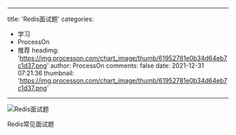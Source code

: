 
---
title: 'Redis面试题'
categories: 
 - 学习
 - ProcessOn
 - 推荐
headimg: 'https://img.processon.com/chart_image/thumb/61952781e0b34d64eb7c1d37.png'
author: ProcessOn
comments: false
date: 2021-12-31 07:21:36
thumbnail: 'https://img.processon.com/chart_image/thumb/61952781e0b34d64eb7c1d37.png'
---

<div>   
<img class="thumb" alt="Redis面试题" src="https://img.processon.com/chart_image/thumb/61952781e0b34d64eb7c1d37.png" referrerpolicy="no-referrer">
<p>Redis常见面试题</p>  
</div>
            